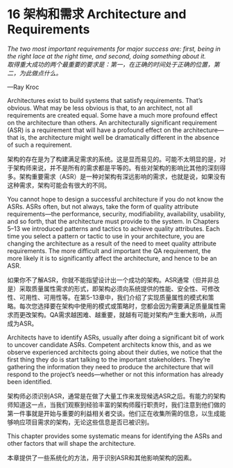 16 架构和需求 Architecture and Requirements
===

_The two most important requirements for major success are: first, being in the right lace at the right time, and second, doing something about it._  
_取得重大成功的两个最重要的要求是：第一，在正确的时间处于正确的位置，第二，为此做点什么。_

—Ray Kroc

Architectures exist to build systems that satisfy requirements. That’s obvious. What may be less obvious is that, to an architect, not all requirements are created equal. Some have a much more profound effect on the architecture than others. An architecturally significant requirement (ASR) is a requirement that will have a profound effect on the architecture—that is, the architecture might well be dramatically different in the absence of such a requirement.

架构的存在是为了构建满足需求的系统。这是显而易见的。可能不太明显的是，对于架构师来说，并不是所有的需求都是平等的。有些对架构的影响比其他的深刻得多。架构重要需求（ASR）是一种对架构有深远影响的需求，也就是说，如果没有这种需求，架构可能会有很大的不同。

You cannot hope to design a successful architecture if you do not know the ASRs. ASRs often, but not always, take the form of quality attribute requirements—the performance, security, modifiability, availability, usability, and so forth, that the architecture must provide to the system. In Chapters 5–13 we introduced patterns and tactics to achieve quality attributes. Each time you select a pattern or tactic to use in your architecture, you are changing the architecture as a result of the need to meet quality attribute requirements. The more difficult and important the QA requirement, the more likely it is to significantly affect the architecture, and hence to be an ASR.

如果你不了解ASR，你就不能指望设计出一个成功的架构。ASR通常（但并非总是）采取质量属性需求的形式，即架构必须向系统提供的性能、安全性、可修改性、可用性、可用性等。在第5-13章中，我们介绍了实现质量属性的模式和策略。每次您选择要在架构中使用的模式或策略时，您都会因为需要满足质量属性需求而更改架构。QA需求越困难、越重要，就越有可能对架构产生重大影响，从而成为ASR。

Architects have to identify ASRs, usually after doing a significant bit of work to uncover candidate ASRs. Competent architects know this, and as we observe experienced architects going about their duties, we notice that the first thing they do is start talking to the important stakeholders. They’re gathering the information they need to produce the architecture that will respond to the project’s needs—whether or not this information has already been identified.

架构师必须识别ASR，通常是在做了大量工作来发现候选ASR之后。有能力的架构师知道这一点，当我们观察到经验丰富的架构师履行职责时，我们注意到他们做的第一件事就是开始与重要的利益相关者交谈。他们正在收集所需的信息，以生成能够响应项目需求的架构，无论这些信息是否已被识别。

This chapter provides some systematic means for identifying the ASRs and other factors that will shape the architecture.

本章提供了一些系统化的方法，用于识别ASR和其他影响架构的因素。
